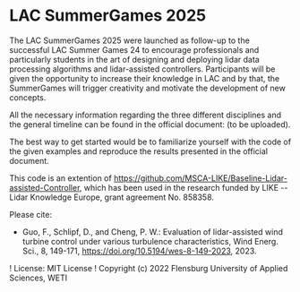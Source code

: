 # LAC SummerGames 2025
The LAC SummerGames 2025 were launched as follow-up to the successful LAC Summer Games 24 to encourage professionals and particularly students in the art of designing and deploying lidar data processing algorithms and lidar-assisted controllers. Participants will be given the opportunity to increase their knowledge in LAC and by that, the SummerGames will trigger creativity and motivate the development of new concepts.

All the necessary information regarding the three different disciplines and the general timeline can be found in the official document: (to be uploaded).

The best way to get started would be to familiarize yourself with the code of the given examples and reproduce the results presented in the official document.

This code is an extention of 
https://github.com/MSCA-LIKE/Baseline-Lidar-assisted-Controller, which has been used in the research funded by LIKE -- Lidar Knowledge Europe, grant agreement No. 858358. 

Please cite:
- Guo, F., Schlipf, D., and Cheng, P. W.: Evaluation of lidar-assisted wind turbine control under various turbulence characteristics, Wind Energ. Sci., 8, 149-171, https://doi.org/10.5194/wes-8-149-2023, 2023. 

! License: MIT License
! Copyright (c) 2022 Flensburg University of Applied Sciences, WETI
